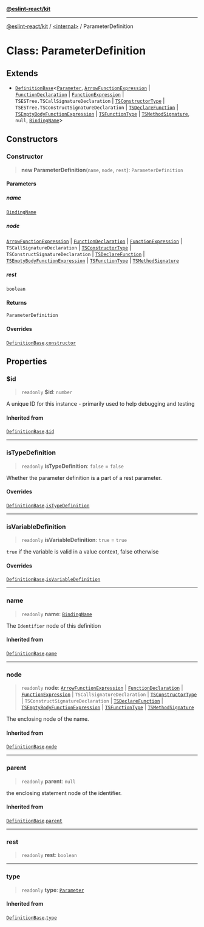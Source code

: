 [**@eslint-react/kit**](../../README.md)

***

[@eslint-react/kit](../../README.md) / [\<internal\>](../README.md) / ParameterDefinition

# Class: ParameterDefinition

## Extends

- [`DefinitionBase`](DefinitionBase.md)\<[`Parameter`](../README.md#parameter), [`ArrowFunctionExpression`](../interfaces/ArrowFunctionExpression.md) \| [`FunctionDeclaration`](../type-aliases/FunctionDeclaration.md) \| [`FunctionExpression`](../interfaces/FunctionExpression.md) \| `TSESTree.TSCallSignatureDeclaration` \| [`TSConstructorType`](../interfaces/TSConstructorType.md) \| `TSESTree.TSConstructSignatureDeclaration` \| [`TSDeclareFunction`](../type-aliases/TSDeclareFunction.md) \| [`TSEmptyBodyFunctionExpression`](../interfaces/TSEmptyBodyFunctionExpression.md) \| [`TSFunctionType`](../interfaces/TSFunctionType.md) \| [`TSMethodSignature`](../type-aliases/TSMethodSignature.md), `null`, [`BindingName`](../type-aliases/BindingName.md)\>

## Constructors

### Constructor

> **new ParameterDefinition**(`name`, `node`, `rest`): `ParameterDefinition`

#### Parameters

##### name

[`BindingName`](../type-aliases/BindingName.md)

##### node

[`ArrowFunctionExpression`](../interfaces/ArrowFunctionExpression.md) | [`FunctionDeclaration`](../type-aliases/FunctionDeclaration.md) | [`FunctionExpression`](../interfaces/FunctionExpression.md) | `TSCallSignatureDeclaration` | [`TSConstructorType`](../interfaces/TSConstructorType.md) | `TSConstructSignatureDeclaration` | [`TSDeclareFunction`](../type-aliases/TSDeclareFunction.md) | [`TSEmptyBodyFunctionExpression`](../interfaces/TSEmptyBodyFunctionExpression.md) | [`TSFunctionType`](../interfaces/TSFunctionType.md) | [`TSMethodSignature`](../type-aliases/TSMethodSignature.md)

##### rest

`boolean`

#### Returns

`ParameterDefinition`

#### Overrides

[`DefinitionBase`](DefinitionBase.md).[`constructor`](DefinitionBase.md#constructor)

## Properties

### $id

> `readonly` **$id**: `number`

A unique ID for this instance - primarily used to help debugging and testing

#### Inherited from

[`DefinitionBase`](DefinitionBase.md).[`$id`](DefinitionBase.md#id)

***

### isTypeDefinition

> `readonly` **isTypeDefinition**: `false` = `false`

Whether the parameter definition is a part of a rest parameter.

#### Overrides

[`DefinitionBase`](DefinitionBase.md).[`isTypeDefinition`](DefinitionBase.md#istypedefinition)

***

### isVariableDefinition

> `readonly` **isVariableDefinition**: `true` = `true`

`true` if the variable is valid in a value context, false otherwise

#### Overrides

[`DefinitionBase`](DefinitionBase.md).[`isVariableDefinition`](DefinitionBase.md#isvariabledefinition)

***

### name

> `readonly` **name**: [`BindingName`](../type-aliases/BindingName.md)

The `Identifier` node of this definition

#### Inherited from

[`DefinitionBase`](DefinitionBase.md).[`name`](DefinitionBase.md#name-1)

***

### node

> `readonly` **node**: [`ArrowFunctionExpression`](../interfaces/ArrowFunctionExpression.md) \| [`FunctionDeclaration`](../type-aliases/FunctionDeclaration.md) \| [`FunctionExpression`](../interfaces/FunctionExpression.md) \| `TSCallSignatureDeclaration` \| [`TSConstructorType`](../interfaces/TSConstructorType.md) \| `TSConstructSignatureDeclaration` \| [`TSDeclareFunction`](../type-aliases/TSDeclareFunction.md) \| [`TSEmptyBodyFunctionExpression`](../interfaces/TSEmptyBodyFunctionExpression.md) \| [`TSFunctionType`](../interfaces/TSFunctionType.md) \| [`TSMethodSignature`](../type-aliases/TSMethodSignature.md)

The enclosing node of the name.

#### Inherited from

[`DefinitionBase`](DefinitionBase.md).[`node`](DefinitionBase.md#node-1)

***

### parent

> `readonly` **parent**: `null`

the enclosing statement node of the identifier.

#### Inherited from

[`DefinitionBase`](DefinitionBase.md).[`parent`](DefinitionBase.md#parent-1)

***

### rest

> `readonly` **rest**: `boolean`

***

### type

> `readonly` **type**: [`Parameter`](../README.md#parameter)

#### Inherited from

[`DefinitionBase`](DefinitionBase.md).[`type`](DefinitionBase.md#type-1)
